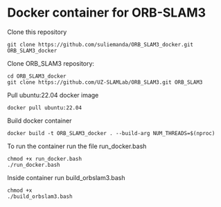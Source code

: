 # Docker container for ORB-SLAM3
Clone this repository
```
git clone https://github.com/suliemanda/ORB_SLAM3_docker.git ORB_SLAM3_docker
```
Clone ORB_SLAM3 repository:
```
cd ORB_SLAM3_docker
git clone https://github.com/UZ-SLAMLab/ORB_SLAM3.git ORB_SLAM3
```
Pull ubuntu:22.04 docker image
```
docker pull ubuntu:22.04
```
Build docker container
```
docker build -t ORB_SLAM3_docker . --build-arg NUM_THREADS=$(nproc)
```
To run the container run the file run_docker.bash
```
chmod +x run_docker.bash
./run_docker.bash
```
Inside container run build_orbslam3.bash
```
chmod +x 
./build_orbslam3.bash
```


